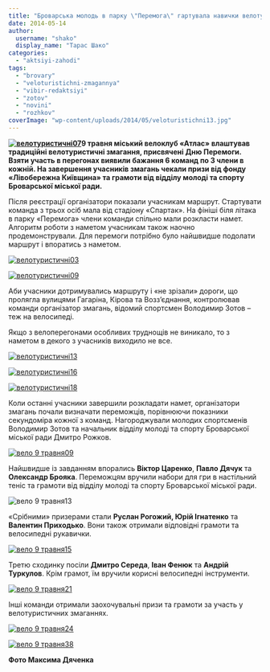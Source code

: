 ```yaml
---
title: "Броварська молодь в парку \"Перемога\" гартувала навички велотуризму"
date: 2014-05-14
author: 
  username: "shako"
  display_name: "Тарас Шако"
categories: 
  - "aktsiyi-zahodi"
tags: 
  - "brovary"
  - "veloturistichni-zmagannya"
  - "vibir-redaktsiyi"
  - "zotov"
  - "novini"
  - "rozhkov"
coverImage: "wp-content/uploads/2014/05/veloturistichni13.jpg"
---
```


**[![велотуристичні07](https://mpz.brovary.org/wp-content/uploads/2014/05/veloturistichni07.jpg)](https://mpz.brovary.org/wp-content/uploads/2014/05/veloturistichni07.jpg)9 травня міський велоклуб «Атлас» влаштував традиційні велотуристичні змагання, присвячені Дню Перемоги. Взяти участь в перегонах виявили бажання 6 команд по 3 члени в кожній. На завершення учасників змагань чекали призи від фонду «Лівобережна Київщина» та грамоти від відділу молоді та спорту Броварської міської ради.**

Після реєстрації організатори показали учасникам маршрут. Стартувати команда з трьох осіб мала від стадіону «Спартак». На фініші біля літака в парку «Перемога» члени команди спільно мали розкласти намет. Алгоритм роботи з наметом учасникам також наочно продемонстрували. Для перемоги потрібно було найшвидше подолати маршрут і впоратись з наметом.

[![велотуристичні03](https://mpz.brovary.org/wp-content/uploads/2014/05/veloturistichni03.jpg)](https://mpz.brovary.org/wp-content/uploads/2014/05/veloturistichni03.jpg)

[![велотуристичні09](https://mpz.brovary.org/wp-content/uploads/2014/05/veloturistichni09.jpg)](https://mpz.brovary.org/wp-content/uploads/2014/05/veloturistichni09.jpg)

Аби учасники дотримувались маршруту і «не зрізали» дороги, що пролягла вулицями Гагаріна, Кірова та Возз’єднання, контролював команди організатор змагань, відомий спортсмен Володимир Зотов – теж на велосипеді.

Якщо з велоперегонами особливих труднощів не виникало, то з наметом в декого з учасників виходило не все.

[![велотуристичні13](https://mpz.brovary.org/wp-content/uploads/2014/05/veloturistichni13.jpg)](https://mpz.brovary.org/wp-content/uploads/2014/05/veloturistichni13.jpg)

[![велотуристичні16](https://mpz.brovary.org/wp-content/uploads/2014/05/veloturistichni16.jpg)](https://mpz.brovary.org/wp-content/uploads/2014/05/veloturistichni16.jpg)

[![велотуристичні18](https://mpz.brovary.org/wp-content/uploads/2014/05/veloturistichni18.jpg)](https://mpz.brovary.org/wp-content/uploads/2014/05/veloturistichni18.jpg)

Коли останні учасники завершили розкладати намет, організатори змагань почали визначати переможців, порівнюючи показники секундоміра кожної з команд. Нагороджували молодих спортсменів Володимир Зотов та начальник відділу молоді та спорту Броварської міської ради Дмитро Рожков.

[![вело 9 травня09](https://mpz.brovary.org/wp-content/uploads/2014/05/velo-9-travnya09.jpg)](https://mpz.brovary.org/wp-content/uploads/2014/05/velo-9-travnya09.jpg)

Найшвидше із завданням впорались **Віктор Царенко**, **Павло Дячук** та **Олександр Брояка**. Переможцям вручили набори для гри в настільний теніс та грамоти від відділу молоді та спорту Броварської міської ради.

![вело 9 травня13](https://mpz.brovary.org/wp-content/uploads/2014/05/velo-9-travnya13.jpg)

«Срібними» призерами стали **Руслан Рогожий, Юрій Ігнатенко** та **Валентин Приходько**. Вони також отримали відповідні грамоти та велосипедні рукавички.

[![вело 9 травня15](https://mpz.brovary.org/wp-content/uploads/2014/05/velo-9-travnya15.jpg)](https://mpz.brovary.org/wp-content/uploads/2014/05/velo-9-travnya15.jpg)

Третю сходинку посіли **Дмитро Середа**, **Іван Фенюк** та **Андрій Туркулов**. Крім грамот, їм вручили корисні велосипедні інструменти.

[![вело 9 травня21](https://mpz.brovary.org/wp-content/uploads/2014/05/velo-9-travnya21.jpg)](https://mpz.brovary.org/wp-content/uploads/2014/05/velo-9-travnya21.jpg)

Інші команди отримали заохочувальні призи та грамоти за участь у велотуристичних змаганнях.

[![вело 9 травня24](https://mpz.brovary.org/wp-content/uploads/2014/05/velo-9-travnya24.jpg)](https://mpz.brovary.org/wp-content/uploads/2014/05/velo-9-travnya24.jpg)

[![вело 9 травня38](https://mpz.brovary.org/wp-content/uploads/2014/05/velo-9-travnya38.jpg)](https://mpz.brovary.org/wp-content/uploads/2014/05/velo-9-travnya38.jpg)

**Фото Максима Дяченка**
